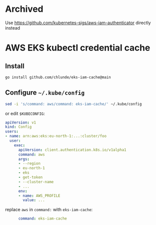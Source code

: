 # Archived

Use https://github.com/kubernetes-sigs/aws-iam-authenticator directly instead

# AWS EKS kubectl credential cache

## Install
```bash
go install github.com/chlunde/eks-iam-cache@main
```

## Configure `~/.kube/config`
```bash
sed -i 's/command: aws/command: eks-iam-cache/' ~/.kube/config
```
or edit `$KUBECONFIG`:

```yaml
apiVersion: v1
kind: Config
users:
- name: arn:aws:eks:eu-north-1:...:cluster/foo
  user:
    exec:
      apiVersion: client.authentication.k8s.io/v1alpha1
      command: aws
      args:
      - --region
      - eu-north-1
      - eks
      - get-token
      - --cluster-name
      - ...
      env:
      - name: AWS_PROFILE
        value: ...
```
replace `aws` in `command:` with `eks-iam-cache`:

```yaml
      command: eks-iam-cache
```
